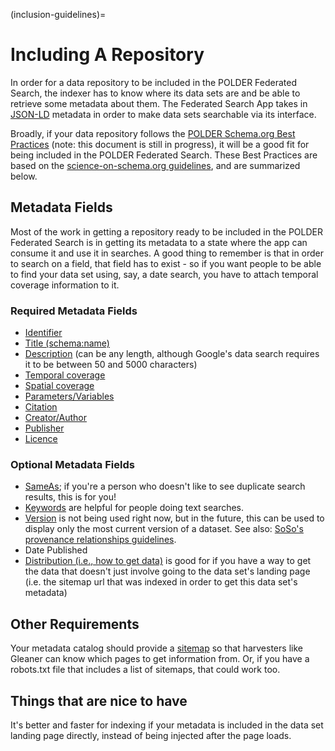 (inclusion-guidelines)=
# Including A Repository

In order for a data repository to be included in the POLDER Federated Search, the indexer has to know where its data sets are and be able to retrieve some metadata about them. The Federated Search App takes in [JSON-LD](https://json-ld.org/) metadata in order to make data sets searchable via its interface.

Broadly, if your data repository follows the [POLDER Schema.org Best Practices](https://docs.google.com/document/d/1r4OSRuVBfdJpMbyhjkhghHSeckraFEhxs0f1ld4aGkg) (note: this document is still in progress), it will be a good fit for being included in the POLDER Federated Search. These Best Practices are based on the [science-on-schema.org guidelines](https://github.com/ESIPFed/science-on-schema.org/blob/master/guides/Dataset.md), and are summarized below.

## Metadata Fields

Most of the work in getting a repository ready to be included in the POLDER Federated Search is in getting its metadata to a state where the app can consume it and use it in searches. A good thing to remember is that in order to search on a field, that field has to exist - so if you want people to be able to find your data set using, say, a date search, you have to attach temporal coverage information to it.

### Required Metadata Fields
- [Identifier](https://github.com/ESIPFed/science-on-schema.org/blob/master/guides/Dataset.md#identifier)
- [Title (schema:name)](https://schema.org/name)
- [Description](https://schema.org/description) (can be any length, although Google's data search requires it to be between 50 and 5000 characters)
- [Temporal coverage](https://github.com/ESIPFed/science-on-schema.org/blob/master/guides/Dataset.md#temporal-coverage)
- [Spatial coverage](https://github.com/ESIPFed/science-on-schema.org/blob/master/guides/Dataset.md#spatial-coverage)
- [Parameters/Variables](https://github.com/ESIPFed/science-on-schema.org/blob/master/guides/Dataset.md#variables)
- [Citation](https://schema.org/citation)
- [Creator/Author](https://github.com/ESIPFed/science-on-schema.org/blob/master/guides/Dataset.md#roles-of-people)
- [Publisher](https://github.com/ESIPFed/science-on-schema.org/blob/master/guides/Dataset.md#publisher-provider)
- [Licence](https://github.com/ESIPFed/science-on-schema.org/blob/master/guides/Dataset.md#license)


### Optional Metadata Fields

- [SameAs](https://schema.org/sameAs); if you're a person who doesn't like to see duplicate search results, this is for you!
- [Keywords](https://schema.org/keywords) are helpful for people doing text searches.
- [Version](https://schema.org/version) is not being used right now, but in the future, this can be used to display only the most current version of a dataset. See also: [SoSo's provenance relationships guidelines](https://github.com/ESIPFed/science-on-schema.org/blob/master/guides/Dataset.md#provenance-relationships).
- Date Published
- [Distribution (i.e., how to get data)](https://github.com/ESIPFed/science-on-schema.org/blob/master/guides/Dataset.md#distributions) is good for if you have a way to get the data that doesn't just involve going to the data set's landing page (i.e. the sitemap url that was indexed in order to get this data set's metadata)

## Other Requirements

Your metadata catalog should provide a [sitemap](https://github.com/ESIPFed/science-on-schema.org/blob/feature_192_sitemaps/guides/GETTING-STARTED.md#sitemaps) so that harvesters like Gleaner can know which pages to get information from. Or, if you have a robots.txt file that includes a list of sitemaps, that could work too.

## Things that are nice to have

It's better and faster for indexing if your metadata is included in the data set landing page directly, instead of being injected after the page loads.

